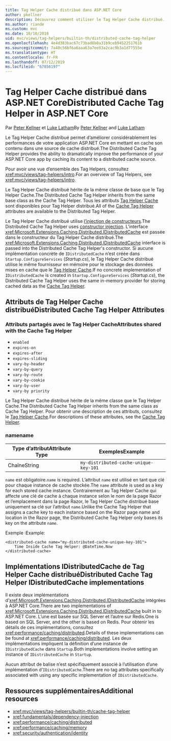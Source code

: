 ```yaml
---
title: Tag Helper Cache distribué dans ASP.NET Core
author: pkellner
description: Découvrez comment utiliser le Tag Helper Cache distribué.
ms.author: riande
ms.custom: mvc
ms.date: 10/10/2018
uid: mvc/views/tag-helpers/builtin-th/distributed-cache-tag-helper
ms.openlocfilehash: 4e4d383bac67c73bad8b0a31b9ceb9452251761b
ms.sourcegitcommit: 7a40c56bf6a6aaa63a7ee83a2cac9b3a1d77555e
ms.translationtype: HT
ms.contentlocale: fr-FR
ms.lasthandoff: 07/12/2019
ms.locfileid: "67856197"
---
```

# <a name="distributed-cache-tag-helper-in-aspnet-core"></a><span data-ttu-id="02f1e-103">Tag Helper Cache distribué dans ASP.NET Core</span><span class="sxs-lookup"><span data-stu-id="02f1e-103">Distributed Cache Tag Helper in ASP.NET Core</span></span>

<span data-ttu-id="02f1e-104">Par [Peter Kellner](https://peterkellner.net) et [Luke Latham](https://github.com/guardrex)</span><span class="sxs-lookup"><span data-stu-id="02f1e-104">By [Peter Kellner](https://peterkellner.net) and [Luke Latham](https://github.com/guardrex)</span></span>

<span data-ttu-id="02f1e-105">Le Tag Helper Cache distribué permet d’améliorer considérablement les performances de votre application ASP.NET Core en mettant en cache son contenu dans une source de cache distribué.</span><span class="sxs-lookup"><span data-stu-id="02f1e-105">The Distributed Cache Tag Helper provides the ability to dramatically improve the performance of your ASP.NET Core app by caching its content to a distributed cache source.</span></span>

<span data-ttu-id="02f1e-106">Pour avoir une vue d’ensemble des Tag Helpers, consultez <xref:mvc/views/tag-helpers/intro>.</span><span class="sxs-lookup"><span data-stu-id="02f1e-106">For an overview of Tag Helpers, see <xref:mvc/views/tag-helpers/intro>.</span></span>

<span data-ttu-id="02f1e-107">Le Tag Helper Cache distribué hérite de la même classe de base que le Tag Helper Cache.</span><span class="sxs-lookup"><span data-stu-id="02f1e-107">The Distributed Cache Tag Helper inherits from the same base class as the Cache Tag Helper.</span></span> <span data-ttu-id="02f1e-108">Tous les attributs [Tag Helper Cache](xref:mvc/views/tag-helpers/builtin-th/cache-tag-helper) sont disponibles pour Tag Helper distribué.</span><span class="sxs-lookup"><span data-stu-id="02f1e-108">All of the [Cache Tag Helper](xref:mvc/views/tag-helpers/builtin-th/cache-tag-helper) attributes are available to the Distributed Tag Helper.</span></span>

<span data-ttu-id="02f1e-109">Le Tag Helper Cache distribué utilise [l’injection de constructeurs](xref:fundamentals/dependency-injection#constructor-injection-behavior).</span><span class="sxs-lookup"><span data-stu-id="02f1e-109">The Distributed Cache Tag Helper uses [constructor injection](xref:fundamentals/dependency-injection#constructor-injection-behavior).</span></span> <span data-ttu-id="02f1e-110">L’interface <xref:Microsoft.Extensions.Caching.Distributed.IDistributedCache> est passée dans le constructeur du Tag Helper Cache distribué.</span><span class="sxs-lookup"><span data-stu-id="02f1e-110">The <xref:Microsoft.Extensions.Caching.Distributed.IDistributedCache> interface is passed into the Distributed Cache Tag Helper's constructor.</span></span> <span data-ttu-id="02f1e-111">Si aucune implémentation concrète de `IDistributedCache` n’est créée dans `Startup.ConfigureServices` (*Startup.cs*), le Tag Helper Cache distribué utilise le même fournisseur en mémoire pour le stockage des données mises en cache que le [Tag Helper Cache](xref:mvc/views/tag-helpers/builtin-th/cache-tag-helper).</span><span class="sxs-lookup"><span data-stu-id="02f1e-111">If no concrete implementation of `IDistributedCache` is created in `Startup.ConfigureServices` (*Startup.cs*), the Distributed Cache Tag Helper uses the same in-memory provider for storing cached data as the [Cache Tag Helper](xref:mvc/views/tag-helpers/builtin-th/cache-tag-helper).</span></span>

## <a name="distributed-cache-tag-helper-attributes"></a><span data-ttu-id="02f1e-112">Attributs de Tag Helper Cache distribué</span><span class="sxs-lookup"><span data-stu-id="02f1e-112">Distributed Cache Tag Helper Attributes</span></span>

### <a name="attributes-shared-with-the-cache-tag-helper"></a><span data-ttu-id="02f1e-113">Attributs partagés avec le Tag Helper Cache</span><span class="sxs-lookup"><span data-stu-id="02f1e-113">Attributes shared with the Cache Tag Helper</span></span>

* `enabled`
* `expires-on`
* `expires-after`
* `expires-sliding`
* `vary-by-header`
* `vary-by-query`
* `vary-by-route`
* `vary-by-cookie`
* `vary-by-user`
* `vary-by priority`

<span data-ttu-id="02f1e-114">Le Tag Helper Cache distribué hérite de la même classe que le Tag Helper Cache.</span><span class="sxs-lookup"><span data-stu-id="02f1e-114">The Distributed Cache Tag Helper inherits from the same class as Cache Tag Helper.</span></span> <span data-ttu-id="02f1e-115">Pour obtenir une description de ces attributs, consultez le [Tag Helper Cache](xref:mvc/views/tag-helpers/builtin-th/cache-tag-helper).</span><span class="sxs-lookup"><span data-stu-id="02f1e-115">For descriptions of these attributes, see the [Cache Tag Helper](xref:mvc/views/tag-helpers/builtin-th/cache-tag-helper).</span></span>

### <a name="name"></a><span data-ttu-id="02f1e-116">name</span><span class="sxs-lookup"><span data-stu-id="02f1e-116">name</span></span>

| <span data-ttu-id="02f1e-117">Type d’attribut</span><span class="sxs-lookup"><span data-stu-id="02f1e-117">Attribute Type</span></span> | <span data-ttu-id="02f1e-118">Exemples</span><span class="sxs-lookup"><span data-stu-id="02f1e-118">Example</span></span>                               |
| -------------- | ------------------------------------- |
| <span data-ttu-id="02f1e-119">Chaîne</span><span class="sxs-lookup"><span data-stu-id="02f1e-119">String</span></span>         | `my-distributed-cache-unique-key-101` |

<span data-ttu-id="02f1e-120">`name` est obligatoire.</span><span class="sxs-lookup"><span data-stu-id="02f1e-120">`name` is required.</span></span> <span data-ttu-id="02f1e-121">L’attribut `name` est utilisé en tant que clé pour chaque instance de cache stockée.</span><span class="sxs-lookup"><span data-stu-id="02f1e-121">The `name` attribute is used as a key for each stored cache instance.</span></span> <span data-ttu-id="02f1e-122">Contrairement au Tag Helper Cache qui affecte une clé de cache à chaque instance selon le nom de la page Razor et l’emplacement dans la page Razor, le Tag Helper Cache distribué base uniquement sa clé sur l’attribut `name`.</span><span class="sxs-lookup"><span data-stu-id="02f1e-122">Unlike the Cache Tag Helper that assigns a cache key to each instance based on the Razor page name and location in the Razor page, the Distributed Cache Tag Helper only bases its key on the attribute `name`.</span></span>

<span data-ttu-id="02f1e-123">Exemple :</span><span class="sxs-lookup"><span data-stu-id="02f1e-123">Example:</span></span>

```cshtml
<distributed-cache name="my-distributed-cache-unique-key-101">
    Time Inside Cache Tag Helper: @DateTime.Now
</distributed-cache>
```

## <a name="distributed-cache-tag-helper-idistributedcache-implementations"></a><span data-ttu-id="02f1e-124">Implémentations IDistributedCache de Tag Helper Cache distribué</span><span class="sxs-lookup"><span data-stu-id="02f1e-124">Distributed Cache Tag Helper IDistributedCache implementations</span></span>

<span data-ttu-id="02f1e-125">Il existe deux implémentations d’<xref:Microsoft.Extensions.Caching.Distributed.IDistributedCache> intégrées à ASP.NET Core.</span><span class="sxs-lookup"><span data-stu-id="02f1e-125">There are two implementations of <xref:Microsoft.Extensions.Caching.Distributed.IDistributedCache> built in to ASP.NET Core.</span></span> <span data-ttu-id="02f1e-126">L’une est basée sur SQL Server et l’autre sur Redis.</span><span class="sxs-lookup"><span data-stu-id="02f1e-126">One is based on SQL Server, and the other is based on Redis.</span></span> <span data-ttu-id="02f1e-127">Pour obtenir les détails de ces implémentations, consultez <xref:performance/caching/distributed>.</span><span class="sxs-lookup"><span data-stu-id="02f1e-127">Details of these implementations can be found at <xref:performance/caching/distributed>.</span></span> <span data-ttu-id="02f1e-128">Les deux implémentations impliquent la définition d’une instance de `IDistributedCache` dans `Startup`.</span><span class="sxs-lookup"><span data-stu-id="02f1e-128">Both implementations involve setting an instance of `IDistributedCache` in `Startup`.</span></span>

<span data-ttu-id="02f1e-129">Aucun attribut de balise n’est spécifiquement associé à l’utilisation d’une implémentation d’`IDistributedCache`.</span><span class="sxs-lookup"><span data-stu-id="02f1e-129">There are no tag attributes specifically associated with using any specific implementation of `IDistributedCache`.</span></span>

## <a name="additional-resources"></a><span data-ttu-id="02f1e-130">Ressources supplémentaires</span><span class="sxs-lookup"><span data-stu-id="02f1e-130">Additional resources</span></span>

* <xref:mvc/views/tag-helpers/builtin-th/cache-tag-helper>
* <xref:fundamentals/dependency-injection>
* <xref:performance/caching/distributed>
* <xref:performance/caching/memory>
* <xref:security/authentication/identity>

